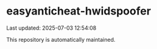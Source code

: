 # easyanticheat-hwidspoofer

Last updated: 2025-07-03 12:54:08

This repository is automatically maintained.
